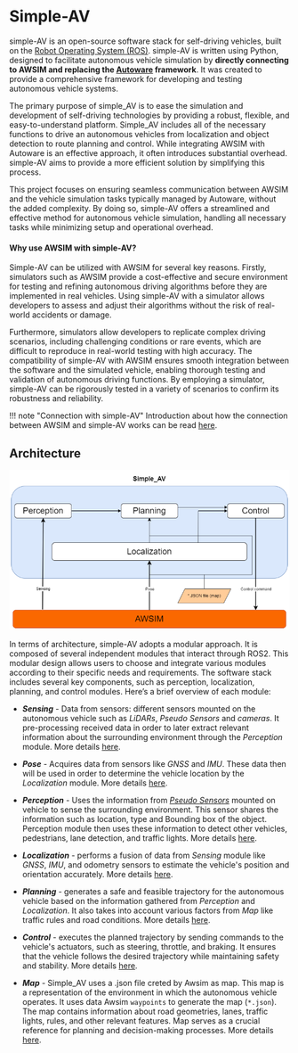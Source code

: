# Simple-AV

simple-AV is an open-source software stack for self-driving vehicles, built on the [Robot Operating System (ROS)](https://www.ros.org/). simple-AV is written using Python, designed to facilitate autonomous vehicle simulation by <b>directly connecting to AWSIM and replacing the [Autoware](https://autoware.org/) framework</b>. It was created to provide a comprehensive framework for developing and testing autonomous vehicle systems.

The primary purpose of simple_AV is to ease the simulation and development of self-driving technologies by providing a robust, flexible, and easy-to-understand platform. Simple_AV includes all of the necessary functions to drive an autonomous vehicles from localization and object detection to route planning and control. While integrating AWSIM with Autoware is an effective approach, it often introduces substantial overhead. simple-AV aims to provide a more efficient solution by simplifying this process. 

This project focuses on ensuring seamless communication between AWSIM and the vehicle simulation tasks typically managed by Autoware, without the added complexity. By doing so, simple-AV offers a streamlined and effective method for autonomous vehicle simulation, handling all necessary tasks while minimizing setup and operational overhead.

#### Why use AWSIM with simple-AV?

Simple-AV can be utilized with AWSIM for several key reasons. Firstly, simulators such as AWSIM provide a cost-effective and secure environment for testing and refining autonomous driving algorithms before they are implemented in real vehicles. Using simple-AV with a simulator allows developers to assess and adjust their algorithms without the risk of real-world accidents or damage. 

Furthermore, simulators allow developers to replicate complex driving scenarios, including challenging conditions or rare events, which are difficult to reproduce in real-world testing with high accuracy. The compatibility of simple-AV with AWSIM ensures smooth integration between the software and the simulated vehicle, enabling thorough testing and validation of autonomous driving functions. By employing a simulator, simple-AV can be rigorously tested in a variety of scenarios to confirm its robustness and reliability.

!!! note "Connection with simple-AV"
    Introduction about how the connection between AWSIM and simple-AV works can be read [here](../CommunicatingWithAWSIM/index.md).


## Architecture
![](arch.drawio.png)

In terms of architecture, simple-AV adopts a modular approach. It is composed of several independent modules that interact through ROS2. This modular design allows users to choose and integrate various modules according to their specific needs and requirements. The software stack includes several key components, such as perception, localization, planning, and control modules. Here’s a brief overview of each module:

- <b>*Sensing*</b> -  Data from sensors: different sensors mounted on the autonomous vehicle such as *LiDARs*, *Pseudo Sensors* and *cameras*. It pre-processing received data in order to later extract relevant information about the surrounding environment through the *Perception* module. More details [here](../Modules/Perception/index.md).

- <b>*Pose*</b> - Acquires data from sensors like *GNSS* and *IMU*. These data then will be used in order to determine the vehicle location  by the *Localization* module. More details [here](../Modules/Localization/index.md).

- <b>*Perception*</b> - Uses the information from [*Pseudo Sensors*](../../Components/PseudoSensors/PseudoSensors/index.md) mounted on vehicle to sense the surrounding environment. This sensor shares the information such as location, type and Bounding box of the object. Perception module then uses these information to detect other vehicles, pedestrians, lane detection, and traffic lights. More details [here](../Modules/Perception/index.md).

- <b>*Localization*</b> - performs a fusion of data from *Sensing* module like *GNSS*, *IMU*, and odometry sensors to estimate the vehicle's position and orientation accurately. More details [here](../Modules/Localization/index.md).

- <b>*Planning*</b> - generates a safe and feasible trajectory for the autonomous vehicle based on the information gathered from *Perception* and *Localization*. It also takes into account various factors from *Map* like traffic rules and road conditions. More details [here](../Modules/Path_planning/index.md).

- <b>*Control*</b> - executes the planned trajectory by sending commands to the vehicle's actuators, such as steering, throttle, and braking. It ensures that the vehicle follows the desired trajectory while maintaining safety and stability. More details [here](../Modules/Control/index.md).

- <b>*Map*</b> - Simple_AV uses a .json file creted by Awsim as map. This map is a representation of the environment in which the autonomous vehicle operates. It uses data Awsim `waypoints` to generate the map (`*.json`). The map contains information about road geometries, lanes, traffic lights, rules, and other relevant features. Map serves as a crucial reference for planning and decision-making processes. More details [here](../JsonMap/index.md).
  